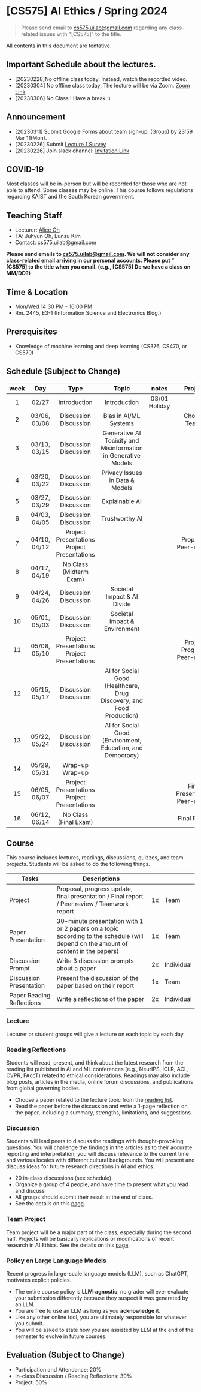 # [CS575] AI Ethics / Spring 2024

> Please send email to cs575.uilab@gmail.com regarding any class-related issues with "[CS575]" to the title.

All contents in this document are tentative.
## Important Schedule about the lectures.
* [20230228]No offline class today; Instead, watch the recorded video.
* [20230304] No offline class today; The lecture will be via Zoom. [Zoom Link](https://kaist.zoom.us/my/aliceatkaist)
* [20230306] No Class ! Have a break :) 
## Announcement
* [20230311] Submit Google Forms about team sign-up. ([Group](https://forms.gle/vSgkkBsX1LZ7PE3o8)) by 23:59 Mar 11(Mon).
* [20230226] Submit [Lecture 1 Survey](https://forms.gle/yTDHjoiphBSdQEwr8)
* [20230226] Join slack channel: [Invitation Link](https://join.slack.com/t/cs575-2023-spring/shared_invite/zt-1pzkxd0qs-IMcnopU~o4u4DpwzhcXIVw)

## COVID-19
Most classes will be in-person but will be recorded for those who are not able to attend. Some classes may be online.
This course follows regulations regarding KAIST and the South Korean government.

## Teaching Staff
* Lecturer: [Alice Oh](https://aliceoh9.github.io)
* TA: Juhyun Oh, Eunsu Kim
* Contact: cs575.uilab@gmail.com

**Please send emails to cs575.uilab@gmail.com. We will not consider any class-related email arriving in our personal accounts. Please put "[CS575] to the title when you email. (e.g., [CS575] De we have a class on MM/DD?)**

## Time & Location
* Mon/Wed 14:30 PM - 16:00 PM
* Rm. 2445, E3-1 (Information Science and Electronics Bldg.)

## Prerequisites
* Knowledge of machine learning and deep learning (CS376, CS470, or CS570)

## Schedule (Subject to Change)

|  week |                    Day                    |                Type             |                      Topic                    |      notes     |           Project          |
|:-----:|:-----------------------------------------:|:-------------------------------:|:---------------------------------------------:|:--------------:|:--------------------------:|
|   1   | 02/27                                     | Introduction | Introduction | 03/01 Holiday | |
|   2   | 03/06, 03/08                              | Discussion <br/> Discussion     | Bias in AI/ML Systems | | Choose Teams |
|   3   | 03/13, 03/15                              | Discussion  <br/> Discussion    | Generative AI <br/>Tocixity and Misinformation in Generative Models | | |
|   4   | 03/20, 03/22                              | Discussion  <br/> Discussion    | Privacy Issues in Data & Models      | | |
|   5   | 03/27, 03/29                              | Discussion  <br/> Discussion    | Explainable AI         | | |
|   6   | 04/03, 04/05                              | Discussion  <br/> Discussion    | Trustworthy AI                             | | |
|   7   | 04/10, 04/12                              | Project Presentations <br/> Project Presentations | | | Proposal, Peer-review |
|   8   | 04/17, 04/19                              | No Class (Midterm Exam) | | | |
|   9   | 04/24, 04/26                              | Discussion  <br/> Discussion    | Societal Impact & AI Divide | | |
|   10  | 05/01, 05/03                              | Discussion  <br/> Discussion    | Societal Impact & Environment | | |
|   11  | 05/08, 05/10                              | Project Presentations <br/> Project Presentations    | | | Project Progress, Peer-review |
|   12  | 05/15, 05/17                              | Discussion  <br/> Discussion    | AI for Social Good (Healthcare, Drug Discovery, and Food Production) | | |
|   13  | 05/22, 05/24                              | Discussion  <br/> Discussion    | AI for Social Good (Environment, Education, and Democracy) | | |
|   14  | 05/29, 05/31                              | Wrap-up     <br/> Wrap-up       |	| | |
|   15  | 06/05, 06/07                              | Project Presentations <br/> Project Presentations | | | Final Presentation, Peer-review|
|   16  | 06/12, 06/14                              | No Class (Final Exam)           |                           | | Final Report |

## Course
This course includes lectures, readings, discussions, quizzes, and team projects.
Students will be asked to do the following things.

| Tasks                     | Descriptions                                                                                                                                                 |             |            |
|---------------------------|--------------------------------------------------------------------------------------------------------------------------------------------------------------|-------------|------------|
| Project                   | Proposal, progress update, final presentation / Final report / Peer review / Teamwork report | 1x          | Team       |
| Paper Presentation        | 30-minute presentation with 1 or 2 papers on a topic according to the schedule (will depend on the amount of content in the papers) | 1x          | Team       |
| Discussion Prompt         | Write 3 discussion prompts about a paper                                                                                                | 2x          | Individual |
| Discussion Presentation   | Present the discussion of the paper based on their report                                                                                | 1x          | Team       |
| Paper Reading Reflections | Write a reflections of the paper                                                                                                          | 2x          | Individual |

### Lecture
Lecturer or student groups will give a lecture on each topic by each day.

### Reading Reflections
Students will read, present, and think about the latest research from the reading list published in AI and ML conferences (e.g., NeurIPS, ICLR, ACL, CVPR, FAccT) related to ethical considerations.
Readings may also include blog posts, articles in the media, online forum discussions, and publications from global governing bodies.
* Choose a paper related to the lecture topic from the [reading list](https://docs.google.com/spreadsheets/d/1MG2dAGy_JhvHdrXhp6LNvicH7Yw13Hfxcth8PLqZdYc/edit?usp=sharing).
* Read the paper before the discussion and write a 1-page reflection on the paper, including a summary, strengths, limitations, and suggestions.

### Discussion
Students will lead peers to discuss the readings with thought-provoking questions.
You will challenge the findings in the articles as to their accurate reporting and interpretation; you will discuss relevance to the current time and various locales with different cultural backgrounds.
You will present and discuss ideas for future research directions in AI and ethics.
* 20 in-class discussions (see schedule).
* Organize a group of 4 people, and have time to present what you read and discuss
* All groups should submit their result at the end of class.
* See the details on this [page](https://uilab-kaist.github.io/cs575-ethics-spring-2023/discussion).

### Team Project
Team project will be a major part of the class, especially during the second half.
Projects will be basically replications or modifications of recent research in AI Ethics.
See the details on this [page](https://uilab-kaist.github.io/cs575-ethics-spring-2023/project).

### Policy on Large Language Models
Recent progress in large-scale language models (LLM), such as ChatGPT, motivates explicit policies.
* The entire course policy is **LLM-agnostic**: no grader will ever evaluate your submission differently because they suspect it was generated by an LLM.
* You are free to use an LLM as long as you **acknowledge** it.
* Like any other online tool, you are ultimately responsible for whatever you submit.
* You will be asked to state how you are assisted by LLM at the end of the semester to evolve in future courses.

## Evaluation (Subject to Change)
* Participation and Attendance: 20%
* In-class Discussion / Reading Reflections: 30%
* Project: 50%

